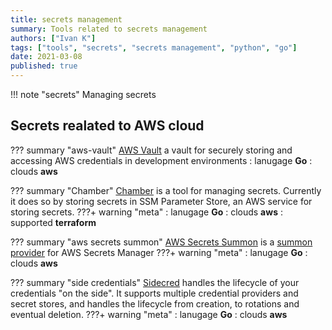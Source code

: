 ```yaml
---
title: secrets management
summary: Tools related to secrets management
authors: ["Ivan K"]
tags: ["tools", "secrets", "secrets management", "python", "go"]
date: 2021-03-08
published: true
---
```


!!! note "secrets"
    Managing secrets

## Secrets realated to AWS cloud

??? summary "aws-vault"
    [AWS Vault][aws-vault]
    a vault for securely storing and accessing AWS credentials in development environments
        : lanugage **Go**
        : clouds **aws**

??? summary "Chamber"
    [Chamber][chamber]
    is a tool for managing secrets. Currently it does so by storing secrets in SSM Parameter Store, an AWS service for storing secrets.
    ???+ warning "meta"
        : lanugage **Go**
        : clouds **aws**
        : supported **terraform**

??? summary "aws secrets summon"
    [AWS Secrets Summon][aws-secrets-summon]
    is a [summon provider][summon-provider] for AWS Secrets Manager
    ???+ warning "meta"
        : lanugage **Go**
        : clouds **aws**

??? summary "side credentials"
    [Sidecred][sidecred]
    handles the lifecycle of your credentials "on the side". It supports multiple credential providers and secret stores, and handles the lifecycle from creation, to rotations and eventual deletion.
    ???+ warning "meta"
        : lanugage **Go**
        : clouds **aws**

[chamber]: https://github.com/segmentio/chamber
[summon-provider]: https://github.com/cyberark/summon
[aws-secrets-summon]: https://github.com/cyberark/summon-aws-secrets
[aws-vault]: https://github.com/99designs/aws-vault
[sidecred]: https://github.com/telia-oss/sidecred
